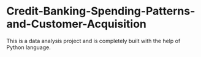 # Credit-Banking-Spending-Patterns-and-Customer-Acquisition
This is a data analysis project and is completely built with the help of Python language.
